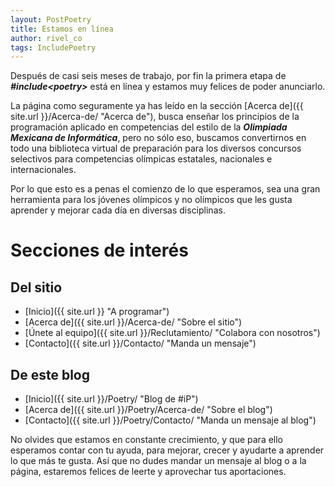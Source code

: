 ```yaml
---
layout: PostPoetry
title: Estamos en línea
author: rivel_co
tags: IncludePoetry
---
```


Después de casi seis meses de trabajo, por fin la primera etapa de ***&#35;include&lt;poetry&gt;*** está en línea y estamos muy felices de poder anunciarlo.

La página como seguramente ya has leído en la sección [Acerca de]({{ site.url }}/Acerca-de/ "Acerca de"), busca enseñar los principios de la programación aplicado en competencias del estilo de la ***Olimpiada Mexicana de Informática***, pero no sólo eso, buscamos convertirnos en todo una biblioteca virtual de preparación para los diversos concursos selectivos para competencias olímpicas estatales, nacionales e internacionales.

Por lo que esto es a penas el comienzo de lo que esperamos, sea una gran herramienta para los jóvenes olímpicos y no olímpicos que les gusta aprender y mejorar cada día en diversas disciplinas.

# Secciones de interés

## Del sitio

- [Inicio]({{ site.url }} "A programar")
- [Acerca de]({{ site.url }}/Acerca-de/ "Sobre el sitio")
- [Únete al equipo]({{ site.url }}/Reclutamiento/ "Colabora con nosotros")
- [Contacto]({{ site.url }}/Contacto/ "Manda un mensaje")

## De este blog

- [Inicio]({{ site.url }}/Poetry/ "Blog de #iP")
- [Acerca de]({{ site.url }}/Poetry/Acerca-de/ "Sobre el blog")
- [Contacto]({{ site.url }}/Poetry/Contacto/ "Manda un mensaje al blog")

No olvides que estamos en constante crecimiento, y que para ello esperamos contar con tu ayuda, para mejorar, crecer y ayudarte a aprender lo que más te gusta. Así que no dudes mandar un mensaje al blog o a la página, estaremos felices de leerte y aprovechar tus aportaciones.